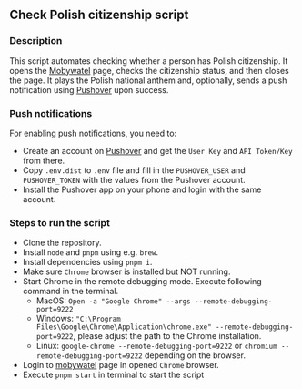 ## Check Polish citizenship script

### Description
This script automates checking whether a person has Polish citizenship.
It opens the [Mobywatel](https://www.mobywatel.gov.pl/twoje-dane/pesel) page, checks the citizenship status,
and then closes the page. It plays the Polish national anthem and, optionally, sends a push notification using
[Pushover](https://pushover.net) upon success.

### Push notifications
For enabling push notifications, you need to:
- Create an account on [Pushover](https://pushover.net) and get the `User Key` and `API Token/Key` from there.
- Copy `.env.dist` to `.env` file and fill in the `PUSHOVER_USER` and `PUSHOVER_TOKEN` with the values from the
Pushover account.
- Install the Pushover app on your phone and login with the same account.

### Steps to run the script
- Clone the repository.
- Install `node` and `pnpm` using e.g. `brew`.
- Install dependencies using `pnpm i`.
- Make sure `Chrome` browser is installed but NOT running.
- Start Chrome in the remote debugging mode. Execute following command in the terminal.
  - MacOS: ```Open -a "Google Chrome" --args --remote-debugging-port=9222```
  - Windows: ```"C:\Program Files\Google\Chrome\Application\chrome.exe" --remote-debugging-port=9222```, please adjust the path to the Chrome installation.
  - Linux: ```google-chrome --remote-debugging-port=9222``` or ```chromium --remote-debugging-port=9222``` depending on the browser.
- Login to [mobywatel](https://www.mobywatel.gov.pl/twoje-dane/pesel) page in opened `Chrome` browser.
- Execute ```pnpm start``` in terminal to start the script